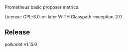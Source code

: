 Prometheus basic proposer metrics.

License: GPL-3.0-or-later WITH Classpath-exception-2.0


## Release

polkadot v1.15.0
